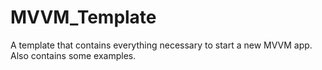 # MVVM_Template
A template that contains everything necessary to start a new MVVM app. Also contains some examples.
